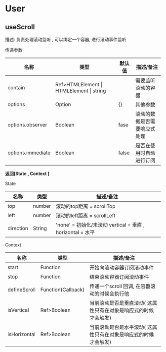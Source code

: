# User

## useScroll 
描述: 负责处理滚动监听 , 可以绑定一个容器, 进行滚动事件监听

传递参数

| 名称              | 类型                                     | 默认值 | 描述/备注                    |
| ----------------- | ---------------------------------------- | ------ | ---------------------------- |
| contain           | Ref>HTMLElement \| HTMLElement \| string |        | 需要监听滚动的容器           |
| options           | Option                                   | {}     | 其他参数                     |
| options.observer  | Boolean                                  | fase   | 滚动的数据是否需要响应式处理 |
| options.immediate | Boolean                                  | false  | 是否在使用时自动进行订阅     |

**返回[State , Context ]**

State 

| 名称      | 类型   | 描述/备注                                                  |
| --------- | ------ | ---------------------------------------------------------- |
| top       | number | 滚动的top距离 = scrollTop                                  |
| left      | number | 滚动的left距离 = scrollLeft                                |
| direction | String | 'none' = 初始化/未滚动 vertical = 垂直 , horizontal = 水平 |

Context 

| 名称         | 类型               | 描述/备注                                                    |
| ------------ | ------------------ | ------------------------------------------------------------ |
| start        | Function           | 开始向滚动容器订阅滚动事件                                   |
| stop         | Function           | 结束滚动容器订阅滚动事件                                     |
| defineScroll | Function(Callback) | 传递一个scroll 回调, 在容器滚动的时候会执行他                |
| isVertical   | Ref>Boolean        | 当前滚动是否是垂直滚动( 这属性只有在对象是响应式的时候才会触发) |
| isHorizontal | Ref>Boolean        | 当前滚动是否是水平滚动( 这属性只有在对象是响应式的时候才会触发) |

